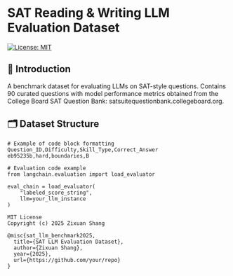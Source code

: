 # SAT Reading & Writing LLM Evaluation Dataset

[![License: MIT](https://img.shields.io/badge/License-MIT-yellow.svg)](https://opensource.org/licenses/MIT)

## 📖 Introduction
A benchmark dataset for evaluating LLMs on SAT-style questions. Contains 90 curated questions with model performance metrics obtained from the College Board SAT Question Bank: satsuitequestionbank.collegeboard.org.

## 🗂️ Dataset Structure
```csv
# Example of code block formatting
Question_ID,Difficulty,Skill_Type,Correct_Answer
eb95235b,hard,boundaries,B

# Evaluation code example
from langchain.evaluation import load_evaluator

eval_chain = load_evaluator(
    "labeled_score_string", 
    llm=your_llm_instance
)

MIT License
Copyright (c) 2025 Zixuan Shang

@misc{sat_llm_benchmark2025,
  title={SAT LLM Evaluation Dataset},
  author={Zixuan Shang},
  year={2025},
  url={https://github.com/your/repo}
}
